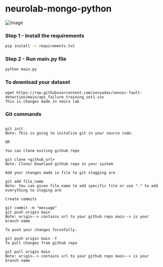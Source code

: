 # neurolab-mongo-python

![image](https://user-images.githubusercontent.com/57321948/196933065-4b16c235-f3b9-4391-9cfe-4affcec87c35.png)

### Step 1 - Install the requirements

```bash
pip install -r requirements.txt
```

### Step 2 - Run main.py file

```bash
python main.py
```

### To download your dataset

```
wget https://raw.githubusercontent.com/avnyadav/sensor-fault-detection/main/aps_failure_training_set1.csv
This is changes made in neuro lab
```

### Git commands

```If you are starting a project and you want to use git in your project

git init
Note: This is going to initalize git in your source code.

OR

You can clone exiting github repo

git clone <github_url>
Note: Clone/ Downlaod github repo in your system

Add your changes made in file to git stagging are

git add file_name
Note: You can given file_name to add specific file or use "." to add everything to staging are

Create commits

git commit -m "message"
git push origin main
Note: origin--> contains url to your github repo main--> is your branch name

To push your changes forcefully.

git push origin main -f
To pull changes from github repo

git pull origin main
Note: origin--> contains url to your github repo main--> is your branch name
```